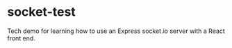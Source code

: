# socket-test
Tech demo for learning how to use an Express socket.io server with a React front end.
